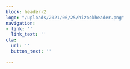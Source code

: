 ```yaml
---
block: header-2
logo: "/uploads/2021/06/25/hizookheader.png"
navigation:
- link: ''
  link_text: ''
cta:
  url: ''
  button_text: ''

---
```

